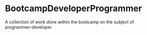 # BootcampDeveloperProgrammer
A collection of work done within the bootcamp on the subject of programmer-developer
